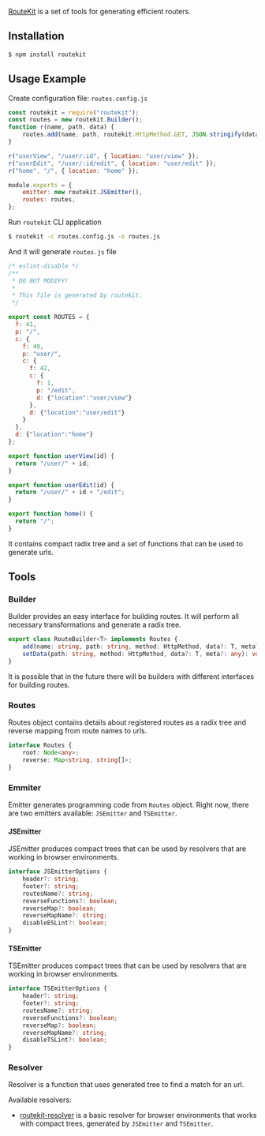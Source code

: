 [RouteKit](https://github.com/localvoid/routekit) is a set of tools for generating efficient routers.

## Installation

```sh
$ npm install routekit
```

## Usage Example

Create configuration file: `routes.config.js`

```js
const routekit = require("routekit");
const routes = new routekit.Builder();
function r(name, path, data) {
    routes.add(name, path, routekit.HttpMethod.GET, JSON.stringify(data));
}

r("userView", "/user/:id", { location: "user/view" });
r("userEdit", "/user/:id/edit", { location: "user/edit" });
r("home", "/", { location: "home" });

module.exports = {
    emitter: new routekit.JSEmitter(),
    routes: routes,
};
```

Run `routekit` CLI application

```sh
$ routekit -c routes.config.js -o routes.js
```

And it will generate `routes.js` file

```js
/* eslint-disable */
/**
 * DO NOT MODIFY!
 *
 * This file is generated by routekit.
 */

export const ROUTES = {
  f: 41,
  p: "/",
  c: {
    f: 49,
    p: "user/",
    c: {
      f: 42,
      c: {
        f: 1,
        p: "/edit",
        d: {"location":"user/view"}
      },
      d: {"location":"user/edit"}
    }
  },
  d: {"location":"home"}
};

export function userView(id) {
  return "/user/" + id;
}

export function userEdit(id) {
  return "/user/" + id + "/edit";
}

export function home() {
  return "/";
}
```

It contains compact radix tree and a set of functions that can be used to generate urls.

## Tools

### Builder

Builder provides an easy interface for building routes. It will perform all necessary transformations and generate a
radix tree.

```ts
export class RouteBuilder<T> implements Routes {
    add(name: string, path: string, method: HttpMethod, data?: T, meta?: any): void;
    setData(path: string, method: HttpMethod, data?: T, meta?: any): void;
}
```

It is possible that in the future there will be builders with different interfaces for building routes.

### Routes

Routes object contains details about registered routes as a radix tree and reverse mapping from route names to urls.

```ts
interface Routes {
    root: Node<any>;
    reverse: Map<string, string[]>;
}
```

### Emmiter

Emitter generates programming code from `Routes` object. Right now, there are two emitters available: `JSEmitter` and
`TSEmitter`.

#### JSEmitter

JSEmitter produces compact trees that can be used by resolvers that are working in browser environments.

```ts
interface JSEmitterOptions {
    header?: string;
    footer?: string;
    routesName?: string;
    reverseFunctions?: boolean;
    reverseMap?: boolean;
    reverseMapName?: string;
    disableESLint?: boolean;
}
```

#### TSEmitter

TSEmitter produces compact trees that can be used by resolvers that are working in browser environments.

```ts
interface TSEmitterOptions {
    header?: string;
    footer?: string;
    routesName?: string;
    reverseFunctions?: boolean;
    reverseMap?: boolean;
    reverseMapName?: string;
    disableTSLint?: boolean;
}
```

### Resolver

Resolver is a function that uses generated tree to find a match for an url.

Available resolvers:

- [routekit-resolver](https://github.com/localvoid/routekit-resolver) is a basic resolver for browser environments that
works with compact trees, generated by `JSEmitter` and `TSEmitter`.

